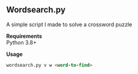 ## Wordsearch.py
A simple script I made to solve a crossword puzzle

**Requirements**  
Python 3.8+

**Usage**  
```md
wordsearch.py v w <word-to-find>
```